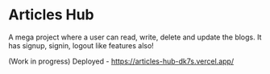 # Articles Hub

A mega project where a user can read, write, delete and update the blogs.
It has signup, signin, logout like features also!


(Work in progress) Deployed - https://articles-hub-dk7s.vercel.app/
